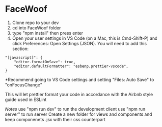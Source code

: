 # FaceWoof


1. Clone repo to your dev
2. cd into FaceWoof folder
3. type "npm install" then press enter
4. Open your user settings in VS Code (on a Mac, this is Cmd-Shift-P) and click Preferences: Open Settings (JSON). You will need to add this section:

```
"[javascript]": {
    "editor.formatOnSave": true,
    "editor.defaultFormatter": "esbenp.prettier-vscode",
}
```
*Recommend going to VS Code settings and setting "Files: Auto Save" to "onFocusChange"


This will let prettier format your code in accordance with the Airbnb style guide used in ESLint

*Notes*
use "npm run dev" to run the development client
use "npm run server" to run server
Create a new folder for views and components and keep componenets .jsx with their css counterpart
